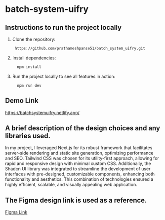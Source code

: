 # batch-system-uifry

 ## Instructions to run the project locally
1. Clone the repository:
    ```sh
     https://github.com/prathameshpanse51/batch_system_uifry.git
    ```
2. Install dependencies:
    ```sh
      npm install
    ```
3. Run the project locally to see all features in action:
    ```
      npm run dev
    ```

 ## Demo Link
  https://batchsystemuifry.netlify.app/

 ## A brief description of the design choices and any libraries used.
 In my project, I leveraged Next.js for its robust framework that facilitates server-side rendering and static site generation, optimizing performance and SEO. Tailwind CSS was chosen for its utility-first approach, allowing for rapid and responsive design with minimal custom CSS. Additionally, the Shadcn UI library was integrated to streamline the development of user interfaces with pre-designed, customizable components, enhancing both functionality and aesthetics. This combination of technologies ensured a highly efficient, scalable, and visually appealing web application.

## The Figma design link is used as a reference.
[Figma Link](https://www.figma.com/design/dvc71PcUEYRKrtnZOapRtI/App-Landing-Page-Finance-Bank-Money-(Community)?node-id=0-1&t=Ng4TwVVnha6zCRF8-0)
